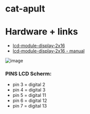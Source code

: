 # cat-apult

# Hardware + links
- [lcd-module-display-2x16](https://www.az-delivery.de/nl/products/azdelivery-hd44780-1602-lcd-module-display-2x16-zeichen-fur-arduino-lcd1602-keypad)
- [lcd-module-display-2x16 - manual](https://media.digikey.com/pdf/Data%20Sheets/DFRobot%20PDFs/DFR0009_Web.pdf)


![image](https://github.com/SanderDevisscher/cat-apult/assets/158763154/e9bb6e67-a6be-4815-8767-5a062e3ebd42)

### PINS LCD Scherm:
 - pin 3 = digital 2
 - pin 4 = digital 3
 - pin 5 = digital 11
 - pin 6 = digital 12
 - pin 7 = digital 13
